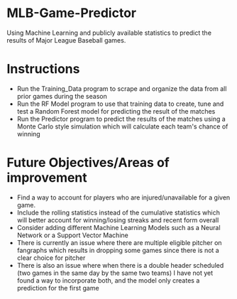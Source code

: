 # MLB-Game-Predictor
Using Machine Learning and publicly available statistics to predict the results of Major League Baseball games.

# Instructions
- Run the Training_Data program to scrape and organize the data from all prior games during the season
- Run the RF Model program to use that training data to create, tune and test a Random Forest model for predicting the result of the matches
- Run the Predictor program to predict the results of the matches using a Monte Carlo style simulation which will calculate each team's chance of winning

# Future Objectives/Areas of improvement
- Find a way to account for players who are injured/unavailable for a given game.
- Include the rolling statistics instead of the cumulative statistics which will better account for winning/losing streaks and recent form overall
- Consider adding different Machine Learning Models such as a Neural Network or a Support Vector Machine
- There is currently an issue where there are multiple eligible pitcher on fangraphs  which results in dropping some games since there is not a clear choice for pitcher
- There is also an issue where when there is a double header scheduled (two games in the same day by the same two teams) I have not yet found a way to incorporate both, and the model only creates a prediction for the first game
